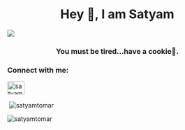 <h1 align="center">Hey 👋, I am Satyam  </h1>
<img  src='https://media.giphy.com/media/LvkZeIZ9YjbpU4xrJ9/giphy.gif'  align="center" >
<h3 align="center">You must be tired...have a cookie🍪.</h3>

<h3 align="left">Connect with me:</h3>
<p align="left">
<a href="https://linkedin.com/in/satyam-tomar-0873a91b0" target="blank"><img align="center" src="https://raw.githubusercontent.com/rahuldkjain/github-profile-readme-generator/master/src/images/icons/Social/linked-in-alt.svg" alt="satyam-tomar-0873a91b0" height="30" width="40" /></a>
</p>

<p>&nbsp;<img align="center" src="https://github-readme-stats.vercel.app/api?username=satyamtomar&show_icons=true&theme=cobalt&title_color=206192&text_color=221b1b&bg_color=ffffff&locale=en" alt="satyamtomar" /></p>

<p><img align="center" src="https://github-readme-streak-stats.herokuapp.com/?user=satyamtomar&theme=default" alt="satyamtomar" /></p>
